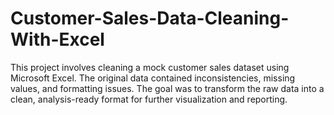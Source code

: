 # Customer-Sales-Data-Cleaning-With-Excel
This project involves cleaning a mock customer sales dataset using Microsoft Excel. The original data contained inconsistencies, missing values, and formatting issues. The goal was to transform the raw data into a clean, analysis-ready format for further visualization and reporting.
